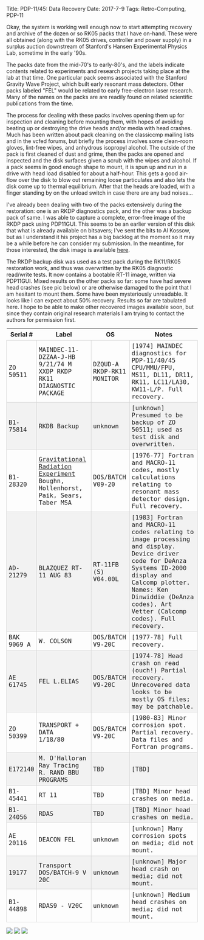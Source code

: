 Title: PDP-11/45: Data Recovery
Date: 2017-7-9
Tags: Retro-Computing, PDP-11

Okay, the system is working well enough now to start attempting recovery and archive of the dozen or so RK05
packs that I have on-hand.  These were all obtained (along with the RK05 drives, controller and power supply)
in a surplus auction downstream of Stanford's Hansen Experimental Physics Lab, sometime in the early '90s.

The packs date from the mid-70's to early-80's, and the labels indicate contents related to experiments and
research projects taking place at the lab at that time.  One particular pack seems associated with the
Stanford Gravity Wave Project, which built early resonant mass detectors.  Other packs labeled "FEL" would
be related to early free-electron laser research.  Many of the names on the packs are are readily found on
related scientific publications from the time.

The process for dealing with these packs involves opening them up for inspection and cleaning before
mounting them, with hopes of avoiding beating up or destroying the drive heads and/or media with head crashes.
Much has been written about pack cleaning on the classiccmp mailing lists and in the vcfed forums, but briefly
the process involves some clean-room gloves, lint-free wipes, and anhydrous isopropyl alcohol.  The
outside of the pack is first cleaned of dust and grime, then the packs are opened and inspected and the disk
surfaces given a scrub with the wipes and alcohol.  If a pack seems in good enough shape to mount, it is spun
up and run in a drive with head load disabled for about a half-hour.  This gets a good air-flow over
the disk to blow out remaining loose particulates and also lets the disk come up to thermal equilibrium.
After that the heads are loaded, with a finger standing by on the unload switch in case there are any bad
noises...

I've already been dealing with two of the packs extensively during the restoration: one is an RKDP
diagnostics pack, and the other was a backup pack of same.  I was able to capture a complete, error-free
image of the RKDP pack using PDP11GUI.  This seems to be an earlier version of this disk that what is
already available on bitsavers; I've sent the bits to Al Kossow, but as I understand it his project has
a big backlog at the moment so it may be a while before he can consider my submission.  In the meantime,
for those interested, the disk image is available [here](http://www.slac.stanford.edu/~fritzm/data/pdp11/rk05/MAINDEC-11-DZZAA-J-HB.dsk).

The RKDP backup disk was used as a test pack during the RK11/RK05 restoration work, and thus was overwritten
by the RK05 diagnostic read/write tests.  It now contains a bootable RT-11 image, written via PDP11GUI.
Mixed results on the other packs so far: some have had severe head crashes (see pic below) or are otherwise
damaged to the point that I am hesitant to mount them.  Some have been mysteriously unreadable.  It looks
like I can expect about 50% recovery.  Results so far are tabulated here.  I hope to be able to make other
recovered images available soon, but since they contain original research materials I am trying to contact
the authors for permission first.

<style>
.disklist { display: inline; border-collapse: collapse; margin-right: 1em; }
.disklist caption { font-weight: bold; }
.disklist tr:nth-child(even) { background-color: #f2f2f2; }
.disklist th, .disklist td { padding: 5px; }
.disklist td { border: 1px solid lightgray; font-family: Menlo,Consolas,monospace; }
</style>

<table class="disklist">
<thead>
<tr><th>Serial #</th><th>Label</th><th>OS</th><th>Notes</th></tr>
</thead>
<tbody><tr>
    <td>ZO 50511</td>
    <td>MAINDEC-11-DZZAA-J-HB 9/21/74 M<br>XXDP RKDP RK11 DIAGNOSTIC PACKAGE</td>
    <td>DZQUD-A RKDP-RK11 MONITOR</td>
    <td>[1974] MAINDEC diagnostics for PDP-11/40/45 CPU/MMU/FPU, MS11, DL11, DR11, RK11, LC11/LA30, KW11-L/P. Full recovery.</td>
</tr><tr>
    <td>B1-75814</td>
    <td>RKDB Backup</td>
    <td>unknown</td>
    <td>[unknown] Presumed to be backup of ZO 50511; used as test disk and overwritten.</td>
</tr><tr>
    <td>B1-28320</td>
    <td><span style="text-decoration:underline;">Gravitational</span> <span style="text-decoration:underline;">Radiation</span> <span style="text-decoration:underline;">Experiment</span><br>Boughn, Hollenhorst, Paik, Sears, Taber MSA</td>
    <td>DOS/BATCH V09-20</td>
    <td>[1976-77] Fortran and MACRO-11 codes, mostly calculations relating to resonant mass detector design. Full recovery.</td>
</tr><tr>
    <td>AD-21279</td>
    <td>BLAZQUEZ RT-11 AUG 83</td>
    <td>RT-11FB (S) V04.00L</td>
    <td>[1983] Fortran and MACRO-11 codes relating to image processing and display.  Device driver code for DeAnza Systems ID-2000 display and Calcomp plotter.  Names: Ken Dinwiddie (DeAnza codes), Art Vetter (Calcomp codes). Full recovery.</td>
</tr><tr>
    <td>BAK 9069 A</td>
    <td>W. COLSON</td>
    <td>DOS/BATCH V9-20C</td>
    <td>[1977-78] Full recovery.</td>
</tr><tr>
    <td>AE 61745</td>
    <td>FEL L.ELIAS</td>
    <td>DOS/BATCH V9-20C</td>
    <td>[1974-78] Head crash on read (ouch!) Partial recovery.  Unrecovered data looks to be mostly OS files; may be patchable.</td>
</tr><tr>
    <td>ZO 50399</td>
    <td>TRANSPORT + DATA<br>1/18/80</td>
    <td>DOS/BATCH V9-20C</td>
    <td>[1980-83] Minor corrosion spot. Partial recovery. Data files and Fortran programs.</td>
</tr><tr>
    <td>E172140</td>
    <td>M. O'Halloran  Ray Tracing<br>R. RAND BBU PROGRAMS</td>
    <td>TBD</td>
    <td>[TBD]</td>
</tr><tr>
    <td>B1-45441</td>
    <td>RT 11</td>
    <td>TBD</td>
    <td>[TBD] Minor head crashes on media.</td>
</tr><tr>
    <td>B1-24056</td>
    <td>RDAS</td>
    <td>TBD</td>
    <td>[TBD] Minor head crashes on media.</td>
</tr><tr>
    <td>AE 20116</td>
    <td>DEACON FEL</td>
    <td>unknown</td>
    <td>[unknown] Many corrosion spots on media; did not mount.</td>
</tr><tr>
    <td>19177</td>
    <td>Transport DOS/BATCH-9 V 20C</td>
    <td>unknown</td>
    <td>[unknown] Major head crash on media; did not mount.</td>
</tr><tr>
    <td>B1-44898</td>
    <td>RDAS9 - V20C</td>
    <td>unknown</td>
    <td>[unknown] Medium head crashes on media; did not mount.</td>
</tr></tbody>
</table>

[<img src='/images/pdp11/rk05-packs_thumbnail_tall.jpg'/>]({filename}/images/pdp11/rk05-packs.jpg)
[<img src='/images/pdp11/head-crashes_thumbnail_tall.jpg'/>]({filename}/images/pdp11/head-crashes.jpg)
[<img src='/images/pdp11/gravity-pack_thumbnail_tall.jpg'/>]({filename}/images/pdp11/gravity-pack.jpg)
